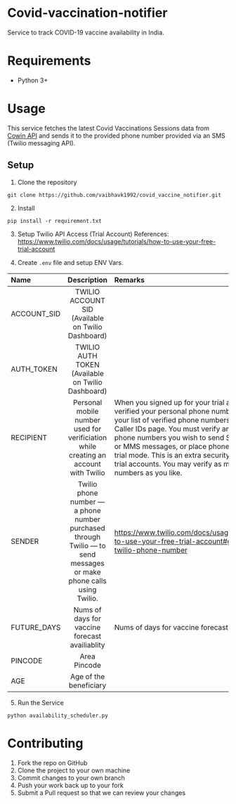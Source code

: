 # Covid-vaccination-notifier
Service to track COVID-19 vaccine availability in India.

# Requirements
- Python 3+

# Usage

This service fetches the latest Covid Vaccinations Sessions data from [Cowin API](https://apisetu.gov.in/public/api/cowin) and sends it to the provided phone number provided via an SMS (Twilio messaging API).

## Setup
1. Clone the repository
```
git clone https://github.com/vaibhavk1992/covid_vaccine_notifier.git
```
2. Install 
```
pip install -r requirement.txt
```

3. Setup Twilio API Access (Trial Account)
References: https://www.twilio.com/docs/usage/tutorials/how-to-use-your-free-trial-account

4. Create `.env` file and setup ENV Vars.

| Name   |      Description      |  Remarks |
|:---------|:-------------:|:-----|
| ACCOUNT_SID |  TWILIO ACCOUNT SID (Available on Twilio Dashboard) | |
|AUTH_TOKEN |    TWILIO AUTH TOKEN  (Available on Twilio Dashboard)   |   |
|RECIPIENT | Personal mobile number used for verificiation while creating an account with Twilio |    When you signed up for your trial account, you verified your personal phone number. You can see your list of verified phone numbers on the Verified Caller IDs page. You must verify any non-Twilio phone numbers you wish to send SMS messages or MMS messages, or place phone calls to while in trial mode. This is an extra security measure for trial accounts. You may verify as many phone numbers as you like. |
| SENDER | Twilio phone number — a phone number purchased through Twilio — to send messages or make phone calls using Twilio. | https://www.twilio.com/docs/usage/tutorials/how-to-use-your-free-trial-account#get-your-first-twilio-phone-number |
| FUTURE_DAYS | Nums of days for vaccine forecast availiablity |    Nums of days for vaccine forecast availiablity|
| PINCODE | Area Pincode |    |
| AGE | Age of the beneficiary  |   |

5. Run the Service
```
python availability_scheduler.py
```

# Contributing

1. Fork the repo on GitHub
2. Clone the project to your own machine
3. Commit changes to your own branch
4. Push your work back up to your fork
5. Submit a Pull request so that we can review your changes
